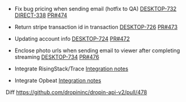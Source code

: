 - Fix bug pricing when sending email (hotfix to QA)
[DESKTOP-732](https://dropin.atlassian.net/browse/DESKTOP-732)
[DIRECT-338](https://dropin.atlassian.net/browse/DDIRECT-338)
[PR#474](https://github.com/dropininc/dropin-api-v2/pull/474)


- Return stripe transaction id in transaction
[DESKTOP-726](https://dropin.atlassian.net/browse/DESKTOP-726)
[PR#473](https://github.com/dropininc/dropin-api-v2/pull/473)

- Updating account info
[DESKTOP-724](https://dropin.atlassian.net/browse/DESKTOP-724)
[PR#472](https://github.com/dropininc/dropin-api-v2/pull/472)

- Enclose photo urls when sending email to viewer after completing streaming
[DESKTOP-734](https://dropin.atlassian.net/browse/DESKTOP-734)
[PR#476](https://github.com/dropininc/dropin-api-v2/pull/476)

- Integrate RisingStack/Trace
[Integration notes](https://github.com/siliconprime-khanhnguyen/dropin-doc/blob/master/dropin/rising-stack-integration.md)

- Integrate Opbeat
[Integration notes](https://github.com/siliconprime-khanhnguyen/dropin-doc/blob/master/dropin/opbeat-integration.md)

Diff 
https://github.com/dropininc/dropin-api-v2/pull/478
